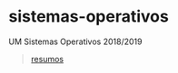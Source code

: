 # sistemas-operativos
UM Sistemas Operativos 2018/2019

> [resumos](https://luiscvnha.xyz/pages/so/so.html)
